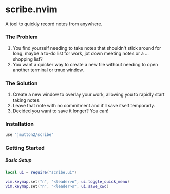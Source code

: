 # scribe.nvim

A tool to quickly record notes from anywhere.

### The Problem

1. You find yourself needing to take notes that shouldn't stick around for long, maybe a to-do list for work, jot down meeting notes or a ... shopping list?
2. You want a quicker way to create a new file without needing to open another terminal or tmux window.

### The Solution

1. Create a new window to overlay your work, allowing you to rapidly start taking notes.
2. Leave that note with no commitment and it'll save itself temporarly.
3. Decided you want to save it longer? You can!

### Installation

```lua
use "jmutton2/scribe"
```

### Getting Started

##### Basic Setup

```lua
local ui = require("scribe.ui")

vim.keymap.set("n", "<leader>n", ui.toggle_quick_menu)
vim.keymap.set("n", "<leader>s", ui.save_cwd)
```
